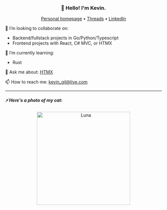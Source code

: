 <h3 align="center">👋 Hello! I'm Kevin.</h3>

<p align="center">
  <a href="https://kevingil.com">Personal homepage</a> •
  <a href="https://www.threads.net/@kvngil">Threads</a> •
  <a href="https://www.linkedin.com/in/kevingil/">LinkedIn</a>
</p>


👯 I’m looking to collaborate on:
- Backend/fullstack projects in Go/Python/Typescript 
- Frontend projects with React, C# MVC, or HTMX

🌱 I’m currently learning:
- Rust

💬 Ask me about: [HTMX](https://htmx.org/)

📫 How to reach me: [kevin_gil@live.com](mailto:kevin_gil@live.com)
   

---


##### ⚡ Here's a photo of my cat:
<p align="center">
<img height="300" alt="Luna" src="https://s6.imgcdn.dev/fMu7v.jpg">
</p>
